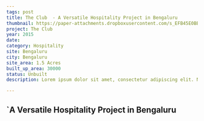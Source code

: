 ```yaml
---
tags: post
title: The Club  - A Versatile Hospitality Project in Bengaluru
thumbnail: https://paper-attachments.dropboxusercontent.com/s_EFB45E0BB8A4B8D10EB2972643207C7300B96502BA1B3DFE5D8D2EC6A8C90FD6_1729263703396_1314GUNJUR+CLUB-PR-VIEWS-020_1.jpg
project: The Club
year: 2015
date:
category: Hospitality
site: Bengaluru
city: Bengaluru
site_area: 1.5 Acres
built_up_area: 30000
status: Unbuilt
description: Lorem ipsum dolor sit amet, consectetur adipiscing elit. Nullam ultricies interdum tortor, sit amet gravida ipsum fermentum ut. Aenean sagittis metus justo, at vestibulum elit malesuada a. Suspendisse dictum, sapien eu tincidunt convallis, elit urna rhoncus leo, ac fermentum lorem libero in magna. Integer scelerisque odio et convallis faucibus.

---
```


## `A Versatile Hospitality Project in Bengaluru

